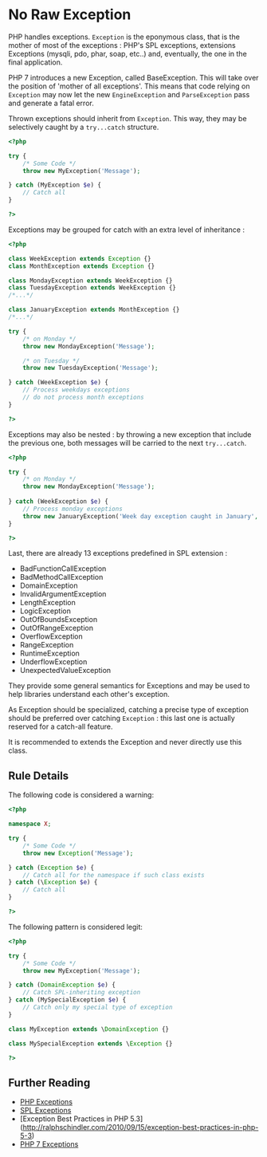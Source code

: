 <!-- Good Practices -->
# No Raw Exception

PHP handles exceptions. `Exception` is the eponymous class, that is the mother of most of the exceptions : PHP's SPL exceptions, extensions Exceptions (mysqli, pdo, phar, soap, etc..) and, eventually, the one in the final application. 

PHP 7 introduces a new Exception, called BaseException. This will take over the position of 'mother of all exceptions'. This means that code relying on `Exception` may now let the new `EngineException` and `ParseException` pass and generate a fatal error. 

Thrown exceptions should inherit from `Exception`. This way, they may be selectively caught by a `try...catch` structure. 

```php
<?php

try {
	/* Some Code */
	throw new MyException('Message');

} catch (MyException $e) {
	// Catch all
}

?>
```
Exceptions may be grouped for catch with an extra level of inheritance : 

```php
<?php

class WeekException extends Exception {}
class MonthException extends Exception {}

class MondayException extends WeekException {}
class TuesdayException extends WeekException {}
/*...*/

class JanuaryException extends MonthException {}
/*...*/

try {
	/* on Monday */
	throw new MondayException('Message');

	/* on Tuesday */
	throw new TuesdayException('Message');

} catch (WeekException $e) {
	// Process weekdays exceptions
	// do not process month exceptions
}

?>
```

Exceptions may also be nested : by throwing a new exception that include the previous one, both messages will be carried to the next `try...catch`. 

```php
<?php

try {
	/* on Monday */
	throw new MondayException('Message');
	
} catch (WeekException $e) {
	// Process monday exceptions
	throw new JanuaryException('Week day exception caught in January', null, $e); 
}

?>
```

Last, there are already 13 exceptions predefined in SPL extension : 

* BadFunctionCallException
* BadMethodCallException
* DomainException
* InvalidArgumentException
* LengthException
* LogicException
* OutOfBoundsException
* OutOfRangeException
* OverflowException
* RangeException
* RuntimeException
* UnderflowException
* UnexpectedValueException

They provide some general semantics for Exceptions and may be used to help libraries understand each other's exception. 

As Exception should be specialized, catching a precise type of exception should be preferred over catching `Exception` : this last one is actually reserved for a catch-all feature. 

It is recommended to extends the Exception and never directly use this class. 

## Rule Details

The following code is considered a warning:

```php
<?php

namespace X;

try {
	/* Some Code */
	throw new Exception('Message');

} catch (Exception $e) {
	// Catch all for the namespace if such class exists
} catch (\Exception $e) {
	// Catch all
}

?>
```

The following pattern is considered legit:

```php
<?php

try {
	/* Some Code */
	throw new MyException('Message');

} catch (DomainException $e) {
	// Catch SPL-inheriting exception
} catch (MySpecialException $e) {
	// Catch only my special type of exception
}

class MyException extends \DomainException {}

class MySpecialException extends \Exception {}

?>
```

<!--
## When Not To Use It
Catching `Exception` is accepted when it is used for a catch-all feature. 
-->

## Further Reading 

* [PHP Exceptions](http://php.net/language.exceptions)
* [SPL Exceptions](http://php.net/spl.exceptions)
* [Exception Best Practices in PHP 5.3] (http://ralphschindler.com/2010/09/15/exception-best-practices-in-php-5-3)
* [PHP 7 Exceptions](https://wiki.php.net/rfc/engine_exceptions_for_php7)
